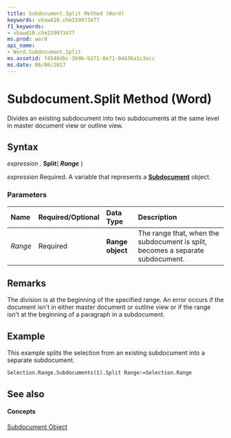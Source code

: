 ```yaml
---
title: Subdocument.Split Method (Word)
keywords: vbawd10.chm159973477
f1_keywords:
- vbawd10.chm159973477
ms.prod: word
api_name:
- Word.Subdocument.Split
ms.assetid: f4548dbc-3b96-b271-8e71-0d436a1c3ecc
ms.date: 06/08/2017
---
```



# Subdocument.Split Method (Word)

Divides an existing subdocument into two subdocuments at the same level in master document view or outline view.


## Syntax

 _expression_ . **Split**( **_Range_** )

 _expression_ Required. A variable that represents a **[Subdocument](subdocument-object-word.md)** object.


### Parameters



|**Name**|**Required/Optional**|**Data Type**|**Description**|
|:-----|:-----|:-----|:-----|
| _Range_|Required| **Range object**|The range that, when the subdocument is split, becomes a separate subdocument.|

## Remarks

The division is at the beginning of the specified range. An error occurs if the document isn't in either master document or outline view or if the range isn't at the beginning of a paragraph in a subdocument.


## Example

This example splits the selection from an existing subdocument into a separate subdocument.


```
Selection.Range.Subdocuments(1).Split Range:=Selection.Range
```


## See also


#### Concepts


[Subdocument Object](subdocument-object-word.md)


